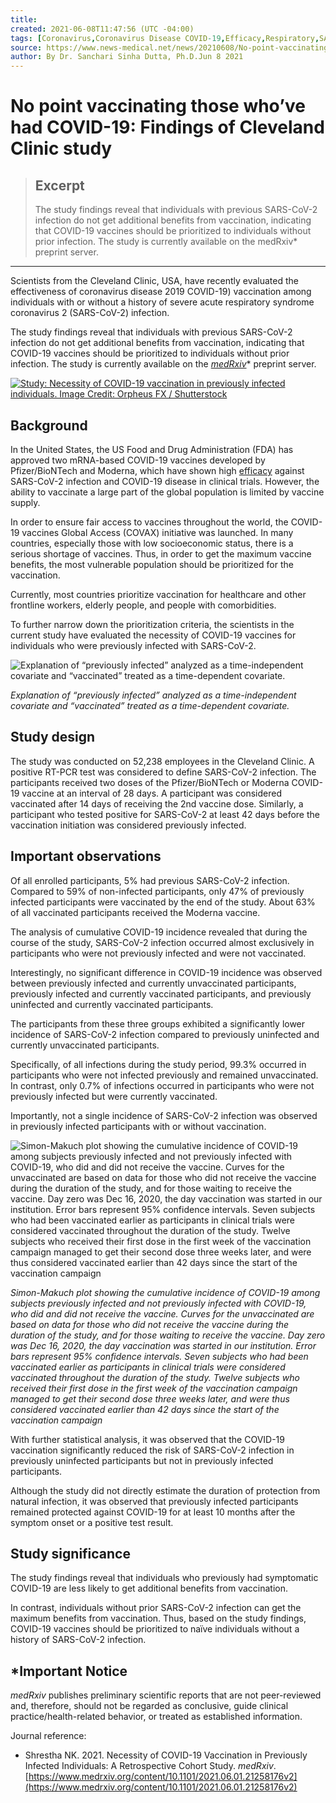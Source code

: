 ```yaml
---
title:
created: 2021-06-08T11:47:56 (UTC -04:00)
tags: [Coronavirus,Coronavirus Disease COVID-19,Efficacy,Respiratory,SARS,SARS-CoV-2,Severe Acute Respiratory,Severe Acute Respiratory Syndrome,Syndrome,Vaccine]
source: https://www.news-medical.net/news/20210608/No-point-vaccinating-those-whoe28099ve-had-COVID-19-Findings-of-Cleveland-Clinic-study.aspx
author: By Dr. Sanchari Sinha Dutta, Ph.D.Jun 8 2021
---
```


# No point vaccinating those who’ve had COVID-19: Findings of Cleveland Clinic study

> ## Excerpt
> The study findings reveal that individuals with previous SARS-CoV-2 infection do not get additional benefits from vaccination, indicating that COVID-19 vaccines should be prioritized to individuals without prior infection. The study is currently available on the medRxiv* preprint server.

---
Scientists from the Cleveland Clinic, USA, have recently evaluated the effectiveness of coronavirus disease 2019 COVID-19) vaccination among individuals with or without a history of severe acute respiratory syndrome coronavirus 2 (SARS-CoV-2) infection.

The study findings reveal that individuals with previous SARS-CoV-2 infection do not get additional benefits from vaccination, indicating that COVID-19 vaccines should be prioritized to individuals without prior infection. The study is currently available on the [_medRxiv_](https://www.medrxiv.org/content/10.1101/2021.06.01.21258176v2)\* preprint server.

[![Study: Necessity of COVID-19 vaccination in previously infected individuals. Image Credit: Orpheus FX / Shutterstock](https://d2jx2rerrg6sh3.cloudfront.net/image-handler/picture/2021/6/shutterstock_1703465413_(2).jpg "Study: Necessity of COVID-19 vaccination in previously infected individuals. Image Credit: Orpheus FX / Shutterstock")](https://www.medrxiv.org/content/10.1101/2021.06.01.21258176v2)

## Background

In the United States, the US Food and Drug Administration (FDA) has approved two mRNA-based COVID-19 vaccines developed by Pfizer/BioNTech and Moderna, which have shown high [efficacy](https://www.news-medical.net/health/What-Does-Efficacy-Mean.aspx) against SARS-CoV-2 infection and COVID-19 disease in clinical trials. However, the ability to vaccinate a large part of the global population is limited by vaccine supply.

In order to ensure fair access to vaccines throughout the world, the COVID-19 vaccines Global Access (COVAX) initiative was launched. In many countries, especially those with low socioeconomic status, there is a serious shortage of vaccines. Thus, in order to get the maximum vaccine benefits, the most vulnerable population should be prioritized for the vaccination.

Currently, most countries prioritize vaccination for healthcare and other frontline workers, elderly people, and people with comorbidities.

To further narrow down the prioritization criteria, the scientists in the current study have evaluated the necessity of COVID-19 vaccines for individuals who were previously infected with SARS-CoV-2.

![Explanation of “previously infected” analyzed as a time-independent covariate and “vaccinated” treated as a time-dependent covariate.](https://d2jx2rerrg6sh3.cloudfront.net/image-handler/picture/2021/6/2345.jpg "Explanation of “previously infected” analyzed as a time-independent covariate and “vaccinated” treated as a time-dependent covariate.")

_Explanation of “previously infected” analyzed as a time-independent covariate and “vaccinated” treated as a time-dependent covariate._

## Study design

The study was conducted on 52,238 employees in the Cleveland Clinic. A positive RT-PCR test was considered to define SARS-CoV-2 infection. The participants received two doses of the Pfizer/BioNTech or Moderna COVID-19 vaccine at an interval of 28 days. A participant was considered vaccinated after 14 days of receiving the 2nd vaccine dose. Similarly, a participant who tested positive for SARS-CoV-2 at least 42 days before the vaccination initiation was considered previously infected.

## Important observations

Of all enrolled participants, 5% had previous SARS-CoV-2 infection. Compared to 59% of non-infected participants, only 47% of previously infected participants were vaccinated by the end of the study. About 63% of all vaccinated participants received the Moderna vaccine.

The analysis of cumulative COVID-19 incidence revealed that during the course of the study, SARS-CoV-2 infection occurred almost exclusively in participants who were not previously infected and were not vaccinated.

Interestingly, no significant difference in COVID-19 incidence was observed between previously infected and currently unvaccinated participants, previously infected and currently vaccinated participants, and previously uninfected and currently vaccinated participants.

The participants from these three groups exhibited a significantly lower incidence of SARS-CoV-2 infection compared to previously uninfected and currently unvaccinated participants.

Specifically, of all infections during the study period, 99.3% occurred in participants who were not infected previously and remained unvaccinated. In contrast, only 0.7% of infections occurred in participants who were not previously infected but were currently vaccinated.

Importantly, not a single incidence of SARS-CoV-2 infection was observed in previously infected participants with or without vaccination.

![Simon-Makuch plot showing the cumulative incidence of COVID-19 among subjects previously infected and not previously infected with COVID-19, who did and did not receive the vaccine. Curves for the unvaccinated are based on data for those who did not receive the vaccine during the duration of the study, and for those waiting to receive the vaccine. Day zero was Dec 16, 2020, the day vaccination was started in our institution. Error bars represent 95% confidence intervals. Seven subjects who had been vaccinated earlier as participants in clinical trials were considered vaccinated throughout the duration of the study. Twelve subjects who received their first dose in the first week of the vaccination campaign managed to get their second dose three weeks later, and were thus considered vaccinated earlier than 42 days since the start of the vaccination campaign](https://d2jx2rerrg6sh3.cloudfront.net/image-handler/picture/2021/6/Captu367e.jpg "Simon-Makuch plot showing the cumulative incidence of COVID-19 among subjects previously infected and not previously infected with COVID-19, who did and did not receive the vaccine. Curves for the unvaccinated are based on data for those who did not receive the vaccine during the duration of the study, and for those waiting to receive the vaccine. Day zero was Dec 16, 2020, the day vaccination was started in our institution. Error bars represent 95% confidence intervals. Seven subjects who had been vaccinated earlier as participants in clinical trials were considered vaccinated throughout the duration of the study. Twelve subjects who received their first dose in the first week of the vaccination campaign managed to get their second dose three weeks later, and were thus considered vaccinated earlier than 42 days since the start of the vaccination campaign")

_Simon-Makuch plot showing the cumulative incidence of COVID-19 among subjects previously infected and not previously infected with COVID-19, who did and did not receive the vaccine. Curves for the unvaccinated are based on data for those who did not receive the vaccine during the duration of the study, and for those waiting to receive the vaccine. Day zero was Dec 16, 2020, the day vaccination was started in our institution. Error bars represent 95% confidence intervals. Seven subjects who had been vaccinated earlier as participants in clinical trials were considered vaccinated throughout the duration of the study. Twelve subjects who received their first dose in the first week of the vaccination campaign managed to get their second dose three weeks later, and were thus considered vaccinated earlier than 42 days since the start of the vaccination campaign_

With further statistical analysis, it was observed that the COVID-19 vaccination significantly reduced the risk of SARS-CoV-2 infection in previously uninfected participants but not in previously infected participants.

Although the study did not directly estimate the duration of protection from natural infection, it was observed that previously infected participants remained protected against COVID-19 for at least 10 months after the symptom onset or a positive test result.

## Study significance

The study findings reveal that individuals who previously had symptomatic COVID-19 are less likely to get additional benefits from vaccination.

In contrast, individuals without prior SARS-CoV-2 infection can get the maximum benefits from vaccination. Thus, based on the study findings, COVID-19 vaccines should be prioritized to naïve individuals without a history of SARS-CoV-2 infection.

## \*Important Notice

_medRxiv_ publishes preliminary scientific reports that are not peer-reviewed and, therefore, should not be regarded as conclusive, guide clinical practice/health-related behavior, or treated as established information.

Journal reference:

-   Shrestha NK. 2021. Necessity of COVID-19 Vaccination in Previously Infected Individuals: A Retrospective Cohort Study. _medRxiv_. [https://www.medrxiv.org/content/10.1101/2021.06.01.21258176v2](https://www.medrxiv.org/content/10.1101/2021.06.01.21258176v2)

